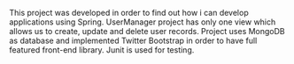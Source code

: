 This project was developed in order to find out how i can develop applications using Spring.
UserManager project has only one view which allows us to create, update and delete user records.
Project uses MongoDB as database and implemented Twitter Bootstrap in order to have full featured front-end library. 
Junit is used for testing.

 